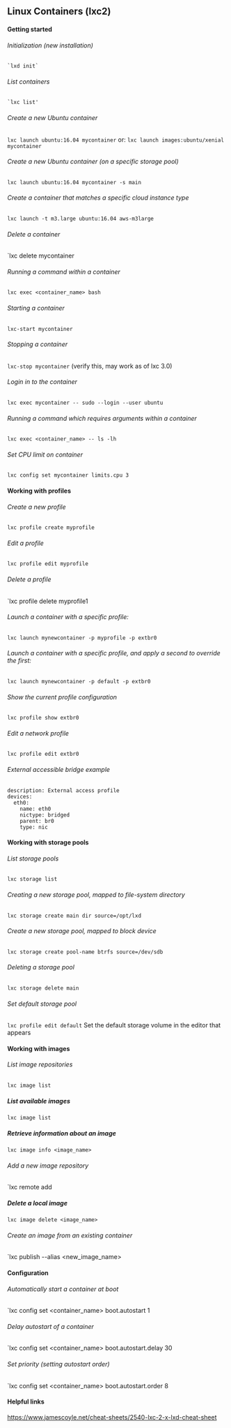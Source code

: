 ## Linux Containers (lxc2)

#### Getting started

###### Initialization (new installation)
    `lxd init`

###### List containers
    `lxc list'

###### Create a new Ubuntu container
  `lxc launch ubuntu:16.04 mycontainer`
  or:
  `lxc launch images:ubuntu/xenial mycontainer`

###### Create a new Ubuntu container (on a specific storage pool)
  `lxc launch ubuntu:16.04 mycontainer -s main`

###### Create a container that matches a specific cloud instance type
  `lxc launch -t m3.large ubuntu:16.04 aws-m3large`

###### Delete a container
  `lxc delete mycontainer

###### Running a command within a container
  `lxc exec <container_name> bash`

###### Starting a container
  `lxc-start mycontainer`

###### Stopping a container
  `lxc-stop mycontainer` (verify this, may work as of lxc 3.0)

###### Login in to the container
  `lxc exec mycontainer -- sudo --login --user ubuntu`

###### Running a command which requires arguments within a container
  `lxc exec <container_name> -- ls -lh`

###### Set CPU limit on container
  `lxc config set mycontainer limits.cpu 3`

#### Working with profiles
###### Create a new profile
  `lxc profile create myprofile`

###### Edit a profile
  `lxc profile edit myprofile`

###### Delete a profile
  `lxc profile delete myprofile1

###### Launch a container with a specific profile:
  `lxc launch mynewcontainer -p myprofile -p extbr0`

###### Launch a container with a specific profile, and apply a second to override the first:
  `lxc launch mynewcontainer -p default -p extbr0`

###### Show the current profile configuration
  `lxc profile show extbr0`

###### Edit a network profile
  `lxc profile edit extbr0`

###### External accessible bridge example
  ```
  description: External access profile
  devices:
    eth0:
      name: eth0
      nictype: bridged
      parent: br0
      type: nic
  ```

#### Working with storage pools

###### List storage pools
  `lxc storage list`

###### Creating a new storage pool, mapped to file-system directory
  `lxc storage create main dir source=/opt/lxd`

###### Create a new storage pool, mapped to block device
  `lxc storage create pool-name btrfs source=/dev/sdb`

###### Deleting a storage pool
  `lxc storage delete main`

###### Set default storage pool
  `lxc profile edit default`
  Set the default storage volume in the editor that appears

#### Working with images

###### List image repositories
  `lxc image list`

##### List available images
  `lxc image list`

##### Retrieve information about an image
  `lxc image info <image_name>`

###### Add a new image repository
  `lxc remote add <name> <host>

##### Delete a local image
  `lxc image delete <image_name>`

###### Create an image from an existing container
  `lxc publish <container> --alias <new_image_name>

#### Configuration

###### Automatically start a container at boot
  `lxc config set <container_name> boot.autostart 1

###### Delay autostart of a container
  `lxc config set <container_name> boot.autostart.delay 30

###### Set priority (setting autostart order)
  `lxc config set <container_name> boot.autostart.order 8

#### Helpful links
https://www.jamescoyle.net/cheat-sheets/2540-lxc-2-x-lxd-cheat-sheet
